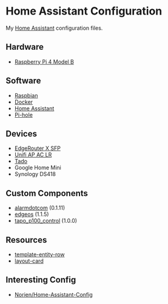 # Home Assistant Configuration

My [Home Assistant](https://home-assistant.io/) configuration files.

## Hardware

* [Raspberry Pi 4 Model B](https://www.raspberrypi.com/products/raspberry-pi-4-model-b/)

## Software

* [Raspbian](https://www.raspbian.org/)
* [Docker](https://www.docker.com/)
* [Home Assistant](https://home-assistant.io/)
* [Pi-hole](https://pi-hole.net/)

## Devices

* [EdgeRouter X SFP](https://www.ui.com/edgemax/edgerouter-x-sfp/)
* [Unifi AP AC LR](https://www.ui.com/unifi/unifi-ap-ac-lr/)
* [Tado](https://www.tado.com/gb-en)
* Google Home Mini
* Synology DS418

## Custom Components

* [alarmdotcom](https://github.com/uvjustin/alarmdotcom) (0.1.11)
* [edgeos](https://github.com/elad-bar/ha-edgeos) (1.1.5)
* [tapo_p100_control](https://github.com/fishbigger/HomeAssistant-Tapo-P100-Control/) (1.0.0)

## Resources

* [template-entity-row](https://github.com/thomasloven/lovelace-template-entity-row/)
* [layout-card](https://github.com/thomasloven/lovelace-layout-card)

## Interesting Config

* [Norien/Home-Assistant-Config](https://github.com/Norien/Home-Assistant-Config/)
